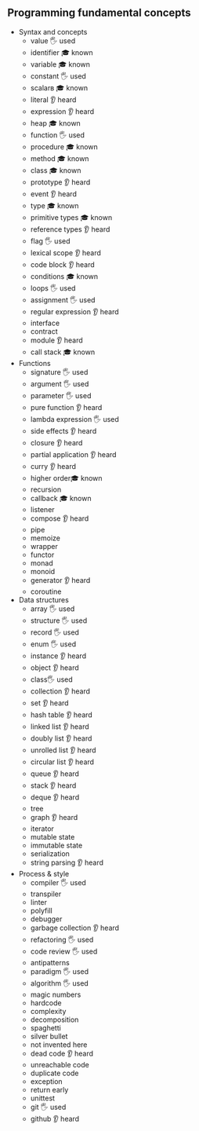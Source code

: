 ## Programming fundamental concepts

- Syntax and concepts
  - value 🖐️ used
  - identifier 🎓 known
  - variable 🎓 known
  - constant 🖐️ used
  - scalarв 🎓 known
  - literal 👂 heard
  - expression 👂 heard
  - heap 🎓 known
  - function 🖐️ used
  - procedure 🎓 known
  - method 🎓 known
  - class 🎓 known
  - prototype 👂 heard
  - event 👂 heard
  - type 🎓 known
  - primitive types 🎓 known
  - reference types 👂 heard
  - flag 🖐️ used
  - lexical scope 👂 heard
  - code block 👂 heard
  - conditions 🎓 known
  - loops 🖐️ used
  - assignment 🖐️ used
  - regular expression 👂 heard
  - interface 
  - contract 
  - module 👂 heard
  - call stack 🎓 known
- Functions
  - signature 🖐️ used
  - argument 🖐️ used
  - parameter 🖐️ used
  - pure function 👂 heard
  - lambda expression 🖐️ used
  - side effects 👂 heard
  - closure 👂 heard
  - partial application 👂 heard
  - curry 👂 heard
  - higher order🎓 known
  - recursion
  - callback 🎓 known
  - listener
  - compose 👂 heard
  - pipe 
  - memoize 
  - wrapper
  - functor
  - monad
  - monoid
  - generator 👂 heard
  - coroutine 
- Data structures
  - array 🖐️ used
  - structure 🖐️ used
  - record 🖐️ used
  - enum 🖐️ used
  - instance 👂 heard
  - object 👂 heard
  - class🖐️ used
  - collection 👂 heard
  - set 👂 heard
  - hash table 👂 heard
  - linked list 👂 heard
  - doubly list 👂 heard
  - unrolled list 👂 heard
  - circular list 👂 heard
  - queue 👂 heard
  - stack 👂 heard
  - deque 👂 heard
  - tree
  - graph 👂 heard
  - iterator
  - mutable state
  - immutable state
  - serialization
  - string parsing 👂 heard
- Process & style
  - compiler 🖐️ used
  - transpiler
  - linter
  - polyfill
  - debugger
  - garbage collection 👂 heard
  - refactoring 🖐️ used
  - code review 🖐️ used
  - antipatterns
  - paradigm 🖐️ used
  - algorithm 🖐️ used
  - magic numbers
  - hardcode
  - complexity
  - decomposition
  - spaghetti
  - silver bullet
  - not invented here
  - dead code 👂 heard
  - unreachable code
  - duplicate code
  - exception
  - return early
  - unittest
  - git 🖐️ used
  - github 👂 heard
